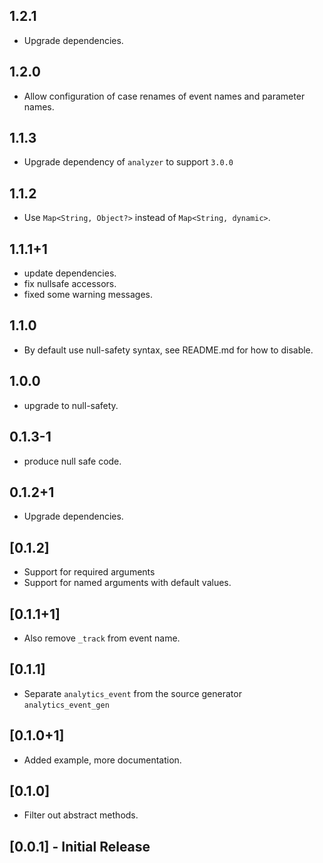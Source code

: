 ## 1.2.1

* Upgrade dependencies.

## 1.2.0

* Allow configuration of case renames of event names and parameter names.


## 1.1.3

* Upgrade dependency of `analyzer` to support `3.0.0`

## 1.1.2

* Use `Map<String, Object?>` instead of `Map<String, dynamic>`.

## 1.1.1+1

* update dependencies.
* fix nullsafe accessors.
* fixed some warning messages.

## 1.1.0

* By default use null-safety syntax, see README.md for how to disable.

## 1.0.0

* upgrade to null-safety.

## 0.1.3-1

* produce null safe code.

## 0.1.2+1

* Upgrade dependencies.

## [0.1.2]

* Support for required arguments
* Support for named arguments with default values.

## [0.1.1+1]

* Also remove `_track` from event name.

## [0.1.1]

* Separate `analytics_event` from the source generator `analytics_event_gen`

## [0.1.0+1]

* Added example, more documentation.

## [0.1.0]

* Filter out abstract methods.

## [0.0.1] - Initial Release

